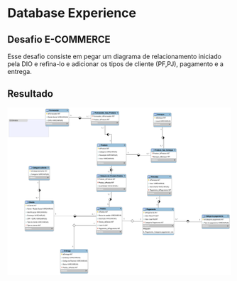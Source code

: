 # Database Experience

## Desafio E-COMMERCE

Esse desafio consiste em pegar um diagrama de relacionamento iniciado pela DIO e refina-lo e adicionar os tipos de cliente (PF,PJ), pagamento e a entrega.

## Resultado

![Diagrama de relacionamento](ecommerce.png)
